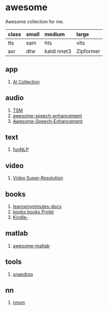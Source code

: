 # awesome
Awesome collection for me.

class | small |  medium      | large
:-----|:------|:-------------|:-----------
tts   |  sam  |  hts         | vits
asr   |  dtw  |  kaldi nnet3 | Zipformer

## app

1.  [AI Collection](https://github.com/ai-collection/ai-collection/blob/main/README.zh-CN.md)

## audio
1.  [TSM](https://github.com/zygurt/TSM)
1.  [awesome-speech-enhancement](https://github.com/WenzheLiu-Speech/awesome-speech-enhancement)
1.  [Awesome-Speech-Enhancement](https://github.com/nanahou/Awesome-Speech-Enhancement.git)

## text
1.  [funNLP](https://github.com/fighting41love/funNLP)

## video

1.  [Video Super-Resolution](https://github.com/YounggjuuChoi/Deep-Video-Super-Resolution)

## books 
1.  [learnxinyminutes-docs](https://github.com/adambard/learnxinyminutes-docs)
1.  [books](https://github.com/foochane/books),[books](https://github.com/programthink/books),[Prolet](https://github.com/ProletRevDicta/Prolet)
1.  [Kindle-](https://github.com/yufanxin/Kindle-)

## matlab
1.  [awesome-matlab](https://github.com/uhub/awesome-matlab)
## tools
1.  [snapdrop](https://github.com/RobinLinus/snapdrop)

## nn
1.  [nnom](https://github.com/majianjia/nnom)
